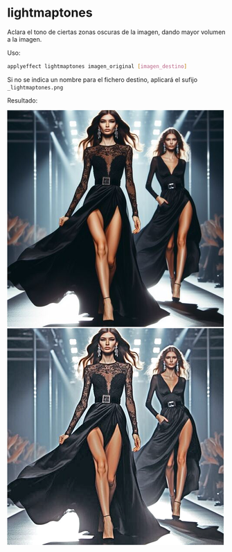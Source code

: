 # lightmaptones

Aclara el tono de ciertas zonas oscuras de la imagen, dando mayor volumen a la imagen.

Uso:

``` sh
applyeffect lightmaptones imagen_original [imagen_destino]
```

Si no se indica un nombre para el fichero destino, aplicará el sufijo `_lightmaptones.png`

Resultado:

![imagen original](../../images/image.jpg)
![lightmaptones](../../images/image_lightmaptones.png)
